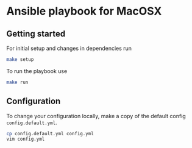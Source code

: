# Ansible playbook for MacOSX

## Getting started

For initial setup and changes in dependencies run
```bash
make setup
```

To run the playbook use
```bash
make run
```

## Configuration

To change your configuration locally,
make a copy of the default config `config.default.yml`.

```bash
cp config.default.yml config.yml
vim config.yml
```
